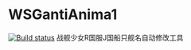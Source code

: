 # WSGantiAnima1
[![Build status](https://ci.appveyor.com/api/projects/status/30hv9cdqaj6uu1au?svg=true)](https://ci.appveyor.com/project/lone-wolf-akela/wsgantianima1)
战舰少女R国服J国船只舰名自动修改工具

